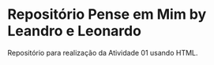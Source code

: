 # Repositório Pense em Mim by Leandro e Leonardo 
Repositório para realização da Atividade 01 usando HTML. 

